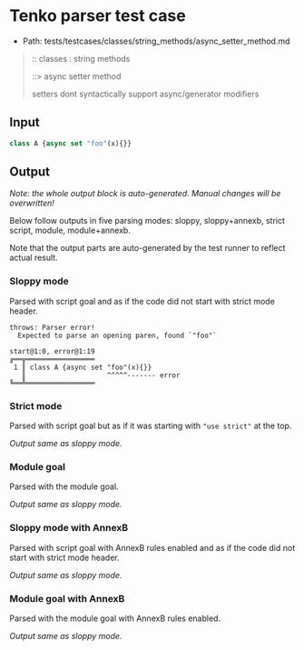 # Tenko parser test case

- Path: tests/testcases/classes/string_methods/async_setter_method.md

> :: classes : string methods
>
> ::> async setter method
>
> setters dont syntactically support async/generator modifiers

## Input

`````js
class A {async set "foo"(x){}}
`````

## Output

_Note: the whole output block is auto-generated. Manual changes will be overwritten!_

Below follow outputs in five parsing modes: sloppy, sloppy+annexb, strict script, module, module+annexb.

Note that the output parts are auto-generated by the test runner to reflect actual result.

### Sloppy mode

Parsed with script goal and as if the code did not start with strict mode header.

`````
throws: Parser error!
  Expected to parse an opening paren, found `"foo"`

start@1:0, error@1:19
╔══╦═════════════════
 1 ║ class A {async set "foo"(x){}}
   ║                    ^^^^^------- error
╚══╩═════════════════

`````

### Strict mode

Parsed with script goal but as if it was starting with `"use strict"` at the top.

_Output same as sloppy mode._

### Module goal

Parsed with the module goal.

_Output same as sloppy mode._

### Sloppy mode with AnnexB

Parsed with script goal with AnnexB rules enabled and as if the code did not start with strict mode header.

_Output same as sloppy mode._

### Module goal with AnnexB

Parsed with the module goal with AnnexB rules enabled.

_Output same as sloppy mode._
